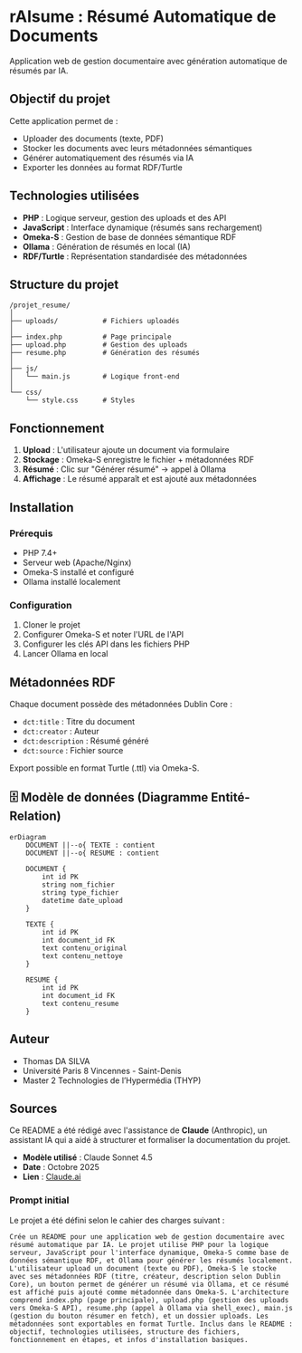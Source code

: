 # rAIsume : Résumé Automatique de Documents

Application web de gestion documentaire avec génération automatique de résumés par IA.

## Objectif du projet

Cette application permet de :
- Uploader des documents (texte, PDF)
- Stocker les documents avec leurs métadonnées sémantiques
- Générer automatiquement des résumés via IA
- Exporter les données au format RDF/Turtle

## Technologies utilisées

- **PHP** : Logique serveur, gestion des uploads et des API
- **JavaScript** : Interface dynamique (résumés sans rechargement)
- **Omeka-S** : Gestion de base de données sémantique RDF
- **Ollama** : Génération de résumés en local (IA)
- **RDF/Turtle** : Représentation standardisée des métadonnées

## Structure du projet

```
/projet_resume/
│
├── uploads/           # Fichiers uploadés
│
├── index.php          # Page principale
├── upload.php         # Gestion des uploads
├── resume.php         # Génération des résumés
│
├── js/
│   └── main.js        # Logique front-end
│
└── css/
    └── style.css      # Styles
```

## Fonctionnement

1. **Upload** : L'utilisateur ajoute un document via formulaire
2. **Stockage** : Omeka-S enregistre le fichier + métadonnées RDF
3. **Résumé** : Clic sur "Générer résumé" → appel à Ollama
4. **Affichage** : Le résumé apparaît et est ajouté aux métadonnées

## Installation

### Prérequis
- PHP 7.4+
- Serveur web (Apache/Nginx)
- Omeka-S installé et configuré
- Ollama installé localement

### Configuration
1. Cloner le projet
2. Configurer Omeka-S et noter l'URL de l'API
3. Configurer les clés API dans les fichiers PHP
4. Lancer Ollama en local

## Métadonnées RDF

Chaque document possède des métadonnées Dublin Core :
- `dct:title` : Titre du document
- `dct:creator` : Auteur
- `dct:description` : Résumé généré
- `dct:source` : Fichier source

Export possible en format Turtle (.ttl) via Omeka-S.

## 🗄️ Modèle de données (Diagramme Entité-Relation)

```mermaid
erDiagram
    DOCUMENT ||--o{ TEXTE : contient
    DOCUMENT ||--o{ RESUME : contient
    
    DOCUMENT {
        int id PK
        string nom_fichier
        string type_fichier
        datetime date_upload
    }
    
    TEXTE {
        int id PK
        int document_id FK
        text contenu_original
        text contenu_nettoye
    }
    
    RESUME {
        int id PK
        int document_id FK
        text contenu_resume
    }
```

## Auteur

- Thomas DA SILVA
- Université Paris 8 Vincennes - Saint-Denis 
- Master 2 Technologies de l’Hypermédia (THYP)

## Sources

Ce README a été rédigé avec l'assistance de **Claude** (Anthropic), un assistant IA qui a aidé à structurer et formaliser la documentation du projet.

- **Modèle utilisé** : Claude Sonnet 4.5
- **Date** : Octobre 2025
- **Lien** : [Claude.ai](https://claude.ai)

### Prompt initial

Le projet a été défini selon le cahier des charges suivant :

```
Crée un README pour une application web de gestion documentaire avec résumé automatique par IA. Le projet utilise PHP pour la logique serveur, JavaScript pour l'interface dynamique, Omeka-S comme base de données sémantique RDF, et Ollama pour générer les résumés localement. L'utilisateur upload un document (texte ou PDF), Omeka-S le stocke avec ses métadonnées RDF (titre, créateur, description selon Dublin Core), un bouton permet de générer un résumé via Ollama, et ce résumé est affiché puis ajouté comme métadonnée dans Omeka-S. L'architecture comprend index.php (page principale), upload.php (gestion des uploads vers Omeka-S API), resume.php (appel à Ollama via shell_exec), main.js (gestion du bouton résumer en fetch), et un dossier uploads. Les métadonnées sont exportables en format Turtle. Inclus dans le README : objectif, technologies utilisées, structure des fichiers, fonctionnement en étapes, et infos d'installation basiques.
```
